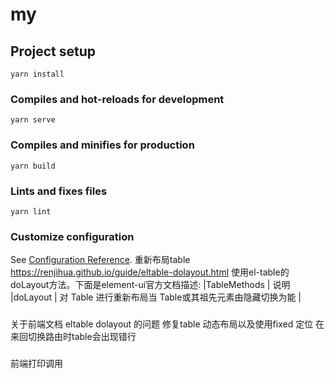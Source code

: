 # my

## Project setup
```
yarn install
```

### Compiles and hot-reloads for development
```
yarn serve
```

### Compiles and minifies for production
```
yarn build
```

### Lints and fixes files
```
yarn lint
```

### Customize configuration
See [Configuration Reference](https://cli.vuejs.org/config/).
重新布局table
 https://renjihua.github.io/guide/eltable-dolayout.html
 使用el-table的doLayout方法。下面是element-ui官方文档描述:
|TableMethods  |	说明
|doLayout      |	对 Table 进行重新布局当 Table或其祖先元素由隐藏切换为能             |               
                
###
关于前端文档
eltable dolayout  的问题
修复table 动态布局以及使用fixed 定位 在来回切换路由时table会出现错行
###
前端打印调用
